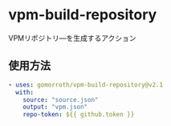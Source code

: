 # vpm-build-repository
VPMリポジトリ―を生成するアクション

## 使用方法
```yml
- uses: gomorroth/vpm-build-repository@v2.1
  with:
    source: "source.json"
    output: "vpm.json"
    repo-token: ${{ github.token }}
```
